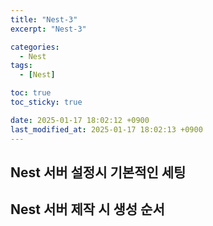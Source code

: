 ```yaml
---
title: "Nest-3"
excerpt: "Nest-3"

categories:
  - Nest
tags:
  - [Nest]

toc: true
toc_sticky: true

date: 2025-01-17 18:02:12 +0900
last_modified_at: 2025-01-17 18:02:13 +0900
---
```


## Nest 서버 설정시 기본적인 세팅

## Nest 서버 제작 시 생성 순서
